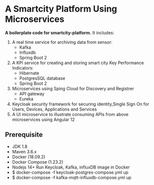 # A Smartcity Platform Using Microservices
__A boilerplate code  for smartcity-platform.__ 
It includes:
 1. A real time service for archiving data from sensor:
    * Kafka
    * Influxdb
    * Spring Boot 2
 1. A KPI service for creating and storing smart city Key Performance Indicators:
    * Hibernate
    * PostgresSQL database
    * Spring Boot 2
 1. Microservices using Sping Cloud for Discovery and Registrer
    * API gateway
    * Eureka
 1. Keycloak security framework for securing identity,Single Sign On for Users, Devices, Applications and Services  
 1. A UI microservice to illustrate consuming APIs from above microservices using Angular 12   
 
## Prerequisite
- JDK 1.8 
- Maven 3.6.x
- Docker (18.09.2)
- Docker Compose (1.23.2)
- Nodejs 14+
Run Keycloak, Kafka, influxDB image in Docker
- $ docker-compose -f keycloak-postgres-compose.yml up
- $ docker-compose -f kafka-mqtt-influxdb-compose.yml up


